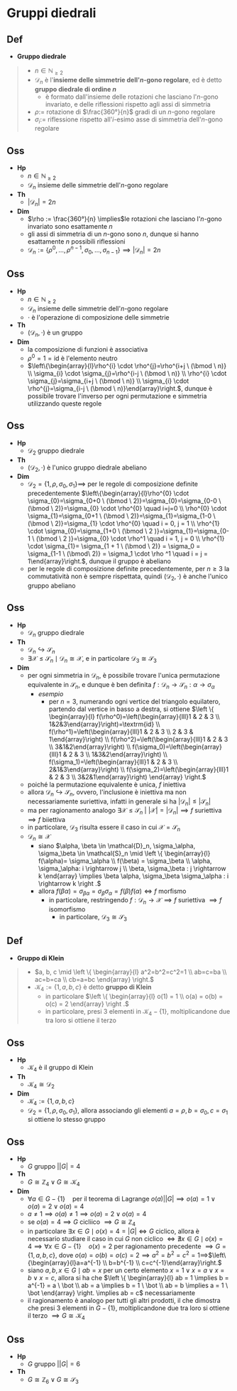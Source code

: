 # Gruppi diedrali

## Def

- **Gruppo diedrale**

> - $n \in \mathbb{N}_{\ge 2}$
> - $\mathcal{D}_n$ è l'**insieme delle simmetrie dell'$n$-gono regolare**, ed è detto **gruppo diedrale di ordine $n$**
>   - è formato dall'insieme delle rotazioni che lasciano l'$n$-gono invariato, e delle riflessioni rispetto agli assi di simmetria
> - $\rho :=$ rotazione di $\frac{360°}{n}$ gradi di un $n$-gono regolare
> - $\sigma_i :=$ riflessione rispetto all'$i$-esimo asse di simmetria dell'$n$-gono regolare

## Oss

- **Hp**
  - $n \in \mathbb{N}_{\ge 2}$
  - $\mathcal{D}_n$ insieme delle simmetrie dell'$n$-gono regolare
- **Th**
  - $|\mathcal{D}_n| = 2n$
- **Dim**
  - $\rho := \frac{360°}{n} \implies$le rotazioni che lasciano l'$n$-gono invariato sono esattamente $n$
  - gli assi di simmetria di un $n$-gono sono $n$, dunque si hanno esattamente $n$ possibili riflessioni
  - $\mathcal{D}_n := \{\rho^0, \ldots, \rho^{n - 1}, \sigma_0, \ldots, \sigma_{n-1}\} \implies |\mathcal{D}_n| = 2n$

## Oss

- **Hp**
  - $n \in \mathbb{N}_{\ge 2}$
  - $\mathcal{D}_n$ insieme delle simmetrie dell'$n$-gono regolare
  - $\cdot$ è l'operazione di composizione delle simmetrie
- **Th**
  - $(\mathcal{D}_n, \cdot)$ è un gruppo
- **Dim**
  - la composizione di funzioni è associativa
  - $\rho^0 = 1 = \textrm{id}$ è l'elemento neutro
  - $\left\{\begin{array}{l}\rho^{i} \cdot \rho^{j}=\rho^{i+j \ (\bmod \ n)} \\ \sigma_{i} \cdot \sigma_{j}=\rho^{i-j \ (\bmod \ n)} \\ \rho^{i} \cdot \sigma_{j}=\sigma_{i+j \ (\bmod \ n)} \\ \sigma_{i} \cdot \rho^{j}=\sigma_{i-j \ (\bmod \ n)}\end{array}\right.$, dunque è possibile trovare l'inverso per ogni permutazione e simmetria utilizzando queste regole

## Oss

- **Hp**
  - $\mathcal{D}_2$ gruppo diedrale
- **Th**
  - $(\mathcal{D}_2, \cdot)$ è l'unico gruppo diedrale abeliano
- **Dim**
  - $\mathcal{D}_2 = \{1, \rho, \sigma_0, \sigma_1\} \implies$ per le regole di composizione definite precedentemente $\left\{\begin{array}{l}\rho^{0} \cdot \sigma_{0}=\sigma_{0+0 \ (\bmod \ 2)}=\sigma_{0}=\sigma_{0-0 \ (\bmod \ 2)}=\sigma_{0} \cdot \rho^{0} \quad i=j=0 \\ \rho^{0} \cdot \sigma_{1}=\sigma_{0+1 \ (\bmod \ 2)}=\sigma_{1}=\sigma_{1-0 \ (\bmod \ 2)}=\sigma_{1} \cdot \rho^{0} \quad i = 0, j = 1 \\ \rho^{1} \cdot \sigma_{0}=\sigma_{1+0 \ (\bmod \ 2 )}=\sigma_{1}=\sigma_{0-1 \ (\bmod \ 2 )}=\sigma_{0} \cdot \rho^1 \quad i = 1, j = 0 \\ \rho^{1} \cdot \sigma_{1}= \sigma_{1 + 1 \ (\bmod \ 2)} = \sigma_0 = \sigma_{1-1 \ (\bmod\  2)} = \sigma_1 \cdot \rho ^1 \quad i = j = 1\end{array}\right.$, dunque il gruppo è abeliano
  - per le regole di composizione definite precedentemente, per $n \ge 3$ la commutatività non è sempre rispettata, quindi $(\mathcal{D}_2, \cdot)$ è anche l'unico gruppo abeliano

## Oss

- **Hp**
  - $\mathcal{D}_n$ gruppo diedrale
- **Th**
  - $\mathcal{D}_n \hookrightarrow \mathcal{S}_n$
  - $\exists \mathcal{X} \leqslant \mathcal{S}_n \mid \mathcal{D}_n \cong \mathcal{X}$, e in particolare $\mathcal{D}_3 \cong \mathcal{S}_3$
- **Dim**
  - per ogni simmetria in $\mathcal{D}_n$, è possibile trovare l'unica permutazione equivalente in $\mathcal{S}_n$, e dunque è ben definita $f: \mathcal{D}_n \rightarrow \mathcal{S}_n : \alpha \rightarrow \sigma_\alpha$
    - _esempio_
        - per $n = 3$, numerando ogni vertice del triangolo equilatero, partendo dal vertice in basso a destra, si ottiene $\left \{ \begin{array}{l} f(\rho^0)=\left(\begin{array}{lll}1 & 2 & 3 \\ 1&2&3\end{array}\right)=\textrm{id} \\ f(\rho^1)=\left(\begin{array}{lll}1 & 2 & 3 \\ 2 & 3 & 1\end{array}\right) \\ f(\rho^2)=\left(\begin{array}{lll}1 & 2 & 3 \\ 3&1&2\end{array}\right) \\ f(\sigma_0)=\left(\begin{array}{lll}1 & 2 & 3 \\ 1&3&2\end{array}\right) \\ f(\sigma_1)=\left(\begin{array}{lll}1 & 2 & 3 \\ 2&1&3\end{array}\right) \\ f(\sigma_2)=\left(\begin{array}{lll}1 & 2 & 3 \\ 3&2&1\end{array}\right) \end{array} \right.$
  - poiché la permutazione equivalente è unica, $f$ iniettiva
  - allora $\mathcal{D}_n \hookrightarrow \mathcal{S}_n$, ovvero, l'inclusione è iniettiva ma non necessariamente suriettiva, infatti in generale si ha $|\mathcal{D}_n| \le |\mathcal{S}_n|$
  - ma per ragionamento analogo $\exists \mathcal{X} \leqslant \mathcal{S}_n \ \big\vert \ |\mathcal{X}| = |\mathcal{D}_n| \implies f$ suriettiva $\implies f$ biiettiva
  - in particolare, $\mathcal{D}_3$ risulta essere il caso in cui $\mathcal{X} = \mathcal{S}_n$
  - $\mathcal{D}_n \cong \mathcal{X}$
    - siano $\alpha, \beta \in \mathcal{D}_n, \sigma_\alpha, \sigma_\beta \in \mathcal{S}_n \mid \left \{ \begin{array}{l} f(\alpha)= \sigma_\alpha \\ f(\beta) = \sigma_\beta \\ \alpha, \sigma_\alpha: i \rightarrow j \\ \beta, \sigma_\beta : j \rightarrow k \end{array} \implies \beta \alpha, \sigma_\beta \sigma_\alpha : i \rightarrow k \right .$
    - allora $f(\beta \alpha) = \sigma_{\beta\alpha} = \sigma_\beta \sigma_\alpha= f(\beta ) f(\alpha) \iff f$ morfismo
        - in particolare, restringendo $f: \mathcal{D}_n \rightarrow \mathcal{X} \implies f$ suriettiva $\implies f$ isomorfismo
            - in particolare, $\mathcal{D}_3 \cong \mathcal{S}_3$

## Def

- **Gruppo di Klein**

> - $a, b, c \mid \left \{ \begin{array}{l} a^2=b^2=c^2=1 \\ ab=c=ba \\ ac=b=ca \\ cb=a=bc \end{array} \right.$
> - $\mathcal{K}_4 := \{1, a, b, c\}$ è detto **gruppo di Klein**
>   - in particolare $\left \{ \begin{array}{l} o(1) = 1 \\ o(a) = o(b) = o(c) = 2 \end{array} \right .$
>   - in particolare, presi $3$ elementi in $\mathcal{K}_4 - \{1\}$, moltiplicandone due tra loro si ottiene il terzo

## Oss

- **Hp**
  - $\mathcal{K}_4$ è il gruppo di Klein
- **Th**
  - $\mathcal{K}_4 \cong \mathcal{D}_2$
- **Dim**
  - $\mathcal{K}_4:=\{1, a, b, c\}$
  - $\mathcal{D}_2 = \{1, \rho, \sigma_0, \sigma_1\}$, allora associando gli elementi $a=\rho, b= \sigma_0, c= \sigma_1$ si ottiene lo stesso gruppo

## Oss

- **Hp**
    - $G$ gruppo $\bigg\vert |G|=4$
- **Th**
    - $G \cong \mathbb{Z}_4 \lor G \cong \mathcal{K}_4$
- **Dim**
    - $\forall a \in G - \{1\} \quad$per il teorema di Lagrange $o(a) \bigg\vert |G| \implies o(a)=1 \lor o(a) =2 \lor o(a) = 4$
    - $a \neq 1 \implies o(a) \neq 1 \implies o(a) = 2 \lor o(a) = 4$
    - se $o(a)=4 \implies G$ cicliico $\implies G \cong \mathbb{Z}_4$
    - in particolare $\exists x \in G \mid o(x) = 4 = |G| \iff G$ ciclico, allora è necessario studiare il caso in cui $G$ non ciclico $\iff \nexists x \in G \mid o(x) = 4 \implies \forall x \in G - \{1\} \quad o(x) = 2$ per ragionamento precedente $\implies G = \{1, a, b, c\}$, dove $o(a)=o(b)=o(c)=2 \implies a^2=b^2=c^2=1 \implies$$\left\{\begin{array}{l}a=a^{-1} \\ b=b^{-1} \\ c=c^{-1}\end{array}\right.$
    - siano $a, b, x \in G \mid ab = x$ per un certo elemento $x = 1 \lor x = a \lor x = b \lor x = c$, allora si ha che $\left \{ \begin{array}{l} ab = 1 \implies b = a^{-1} = a \ \bot \\ ab = a \implies b = 1 \ \bot \\ ab = b \implies a = 1 \ \bot \end{array} \right. \implies ab = c$ necessariamente
    - il ragionamento è analogo per tutti gli altri prodotti, il che dimostra che presi $3$ elementi in $G - \{1\}$, moltiplicandone due tra loro si ottiene il terzo $\implies G \cong \mathcal{K}_4$

## Oss

- **Hp**
    - $G$ gruppo $\bigg\vert |G| = 6$
- **Th**
    - $G \cong \mathbb{Z}_6 \lor G \cong \mathcal{S}_3$

